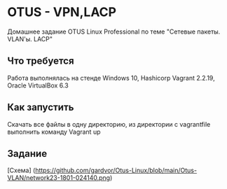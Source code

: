 # OTUS - VPN,LACP
Домашнее задание OTUS Linux Professional по теме "Сетевые пакеты. VLAN'ы. LACP"

## Что требуется
Работа выполнялась на стенде Windows 10, Hashicorp Vagrant 2.2.19, Oracle VirtualBox 6.3

## Как запустить
Скачать все файлы в одну директорию, из директории с vagrantfile выполнить команду Vagrant up

## Задание
[Схема] (https://github.com/gardvor/Otus-Linux/blob/main/Otus-VLAN/network23-1801-024140.png)
